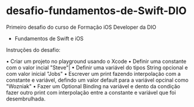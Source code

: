 # desafio-fundamentos-de-Swift-DIO
Primeiro desafio do curso de Formação iOS Developer da DIO

 - Fundamentos de Swift e iOS

Instruções do desafio: 

• Criar um projeto no playground usando o Xcode
• Definir uma constante com o valor incial "Steve"|
• Definir uma variável do tipos String opcional e com valor inicial "Jobs"
• Escrever um print fazendo interpolação com a constante e variável, defindo um valor default para a variável opcinal como "Wozniak"
• Fazer um Optional Binding na variável e dento da condição fazer outro print com interpolação entre a constante e variável que foi desembrulhada.
